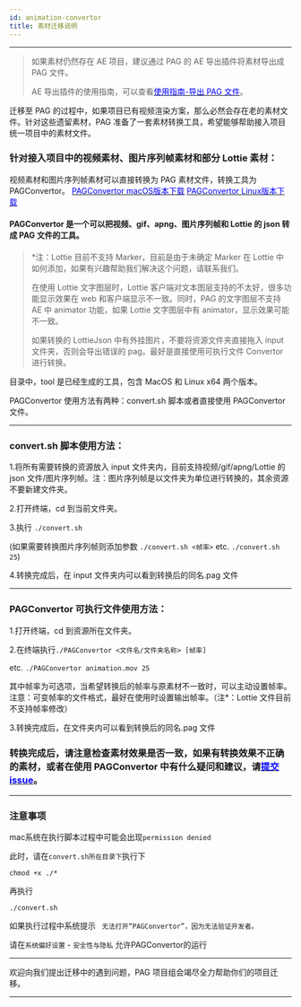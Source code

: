 ```yaml
---
id: animation-convertor
title: 素材迁移说明
---
```

---

> 如果素材仍然存在 AE 项目，建议通过 PAG 的 AE 导出插件将素材导出成 PAG 文件。
> 
> AE 导出插件的使用指南，可以查看[<font color=blue>使用指南-导出 PAG 文件</font>](/docs/pag-export.html)。

迁移至 PAG 的过程中，如果项目已有视频渲染方案，那么必然会存在老的素材文件。针对这些遗留素材，PAG 准备了一套素材转换工具，希望能够帮助接入项目统一项目中的素材文件。

### 针对接入项目中的视频素材、图片序列帧素材和部分 Lottie 素材：

视频素材和图片序列帧素材可以直接转换为 PAG 素材文件，转换工具为 PAGConvertor。
[<font color=blue>PAGConvertor macOS版本下载</font>](https://pag.qq.com/website/static/file/PAGConvertor.zip) 
[<font color=blue>PAGConvertor Linux版本下载</font>](https://pag.qq.com/website/static/file/PAGConvertor_linux.zip) 

#### PAGConvertor 是一个可以把视频、gif、apng、图片序列帧和 Lottie 的 json 转成 PAG 文件的工具。

> *注：Lottie 目前不支持 Marker，目前是由于未确定 Marker 在 Lottie 中如何添加，如果有兴趣帮助我们解决这个问题，请联系我们。
>
> 在使用 Lottie 文字图层时，Lottie 客户端对文本图层支持的不太好，很多功能显示效果在 web 和客户端显示不一致。同时，PAG 的文字图层不支持 AE 中 animator 功能，如果 Lottie 文字图层中有 animator，显示效果可能不一致。
>
> 如果转换的 LottieJson 中有外挂图片，不要将资源文件夹直接拖入 input 文件夹，否则会导出错误的 pag。最好是直接使用可执行文件 Convertor 进行转换。

目录中，tool 是已经生成的工具，包含 MacOS 和 Linux x64 两个版本。

PAGConvertor 使用方法有两种：convert.sh 脚本或者直接使用 PAGConvertor 文件。

---

### convert.sh 脚本使用方法：

1.将所有需要转换的资源放入 input 文件夹内，目前支持视频/gif/apng/Lottie 的 json 文件/图片序列帧。注：图片序列帧是以文件夹为单位进行转换的，其余资源不要新建文件夹。

2.打开终端，cd 到当前文件夹。

3.执行 `./convert.sh` 

(如果需要转换图片序列帧则添加参数 `./convert.sh <帧率>`  etc. `./convert.sh 25`)

4.转换完成后，在 input 文件夹内可以看到转换后的同名.pag 文件

---

### PAGConvertor 可执行文件使用方法：

1.打开终端，cd 到资源所在文件夹。

2.在终端执行`./PAGConvertor <文件名/文件夹名称> [帧率]` 

etc. `./PAGConvertor animation.mov 25`

其中帧率为可选项，当希望转换后的帧率与原素材不一致时，可以主动设置帧率。注意：可变帧率的文件格式，最好在使用时设置输出帧率。（注*：Lottie 文件目前不支持帧率修改）

3.转换完成后，在文件夹内可以看到转换后的同名.pag 文件
### 转换完成后，请注意检查素材效果是否一致，如果有转换效果不正确的素材，或者在使用 PAGConvertor 中有什么疑问和建议，请[<font color=blue>提交issue</font>](https://github.com/Tencent/libpag/issues/new/choose)。

---

### 注意事项

mac系统在执行脚本过程中可能会出现`permission denied`

此时，请在`convert.sh所在目录下`执行下
``` 
chmod +x ./* 
```

再执行

``` 
./convert.sh
```

如果执行过程中系统提示 ` 无法打开“PAGConvertor”，因为无法验证开发者。`

请在`系统偏好设置` - `安全性与隐私` 允许PAGConvertor的运行

---

欢迎向我们提出迁移中的遇到问题，PAG 项目组会竭尽全力帮助你们的项目迁移。

---
